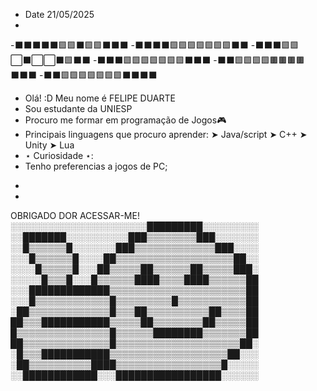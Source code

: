 - Date 21/05/2025
- 
-⬛⬛⬛⬛⬛🟩🟩⬛🟩🟩⬛⬛⬛
-⬛⬛⬛⬛🟩🟩🟩🟩🟩🟩🟩⬛⬛ 
-⬛⬛⬛🟩🟩⬜⬛⬜⬜⬛🟩⬛⬛ 
-⬛⬛⬛🟩🟩🟩🟩🟩🟩🟩⬛⬛⬛
-⬛⬛🟩🟩🟩🟩🟫🟫🟫🟫⬛⬛⬛
-⬛⬛🟩🟩🟩🟩🟩🟩🟩⬛⬛⬛⬛

- Olá! :D Meu nome é FELIPE DUARTE
- Sou estudante da UNIESP
- Procuro me formar em programação de Jogos🎮
- Principais linguagens que procuro aprender:
   ➤ Java/script
   ➤  C++
   ➤ Unity
   ➤ Lua
- ⋆ Curiosidade ⋆:
-  Tenho preferencias a jogos de PC;
*
*
OBRIGADO DOR ACESSAR-ME!
░░░░░░░░░░░░░░░░░░░░░░█████████░░░░░░░░░
░░███████░░░░░░░░░░███▒▒▒▒▒▒▒▒███░░░░░░░
░░█▒▒▒▒▒▒█░░░░░░░███▒▒▒▒▒▒▒▒▒▒▒▒▒███░░░░
░░░█▒▒▒▒▒▒█░░░░██▒▒▒▒▒▒▒▒▒▒▒▒▒▒▒▒▒▒▒██░░
░░░░█▒▒▒▒▒█░░░██▒▒▒▒▒██▒▒▒▒▒▒██▒▒▒▒▒███░
░░░░░█▒▒▒█░░░█▒▒▒▒▒▒████▒▒▒▒████▒▒▒▒▒▒██
░░░█████████████▒▒▒▒▒▒▒▒▒▒▒▒▒▒▒▒▒▒▒▒▒▒██
░░░█▒▒▒▒▒▒▒▒▒▒▒▒█▒▒▒▒▒▒▒▒▒█▒▒▒▒▒▒▒▒▒▒▒██
░██▒▒▒▒▒▒▒▒▒▒▒▒▒█▒▒▒██▒▒▒▒▒▒▒▒▒▒██▒▒▒▒██
██▒▒▒███████████▒▒▒▒▒██▒▒▒▒▒▒▒▒██▒▒▒▒▒██
█▒▒▒▒▒▒▒▒▒▒▒▒▒▒▒█▒▒▒▒▒▒████████▒▒▒▒▒▒▒██
██▒▒▒▒▒▒▒▒▒▒▒▒▒▒█▒▒▒▒▒▒▒▒▒▒▒▒▒▒▒▒▒▒▒▒██░
░█▒▒▒███████████▒▒▒▒▒▒▒▒▒▒▒▒▒▒▒▒▒▒▒██░░░
░██▒▒▒▒▒▒▒▒▒▒████▒▒▒▒▒▒▒▒▒▒▒▒▒▒▒▒▒█░░░░░
░░████████████░░░█████████████████░░░░░░
